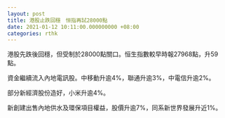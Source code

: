 ```yaml
---
layout: post
title: 港股止跌回穩　恒指再試28000點
date: 2021-01-12 10:11:00.000000000 +08:00
categories: rthk
---
```


港股先跌後回穩，但受制於28000點關口。恒生指數較早時報27968點，升59點。

資金繼續流入內地電訊股。中移動升逾4%，聯通升逾3%，中電信升逾2%。

部分新經濟股份造好，小米升逾4%。

新創建出售內地供水及環保項目權益，股價升逾7%，同系新世界發展升近1%。
